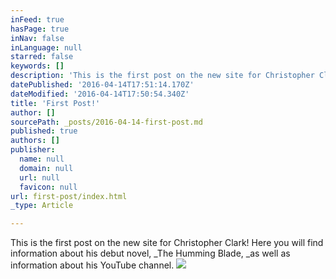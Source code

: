 ```yaml
---
inFeed: true
hasPage: true
inNav: false
inLanguage: null
starred: false
keywords: []
description: 'This is the first post on the new site for Christopher Clark! Here you will find information about his debut novel, The Humming Blade, as well as information about his YouTube channel.'
datePublished: '2016-04-14T17:51:14.170Z'
dateModified: '2016-04-14T17:50:54.340Z'
title: 'First Post!'
author: []
sourcePath: _posts/2016-04-14-first-post.md
published: true
authors: []
publisher:
  name: null
  domain: null
  url: null
  favicon: null
url: first-post/index.html
_type: Article

---
```

This is the first post on the new site for Christopher Clark! Here you will find information about his debut novel, _The Humming Blade, _as well as information about his YouTube channel.
![](https://the-grid-user-content.s3-us-west-2.amazonaws.com/fea317dc-ec75-4c92-a14a-4c1085d0e513.jpg)